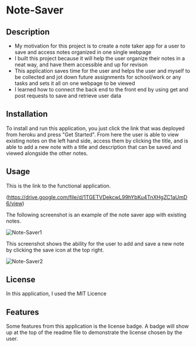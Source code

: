 # Note-Saver

## Description

- My motivation for this project is to create a note taker app for a user to save and access notes organized in one single webpage
- I built this project because it will help the user organize their notes in a neat way, and have them accessible and up for revison
- This application saves time for the user and helps the user and myself to be collected and jot down future assignments for school/work or any tasks and sets it all on one webpage to be viewed 
- I learned how to connect the back end to the front end by using get and post requests to save and retrieve user data

## Installation

To install and run this application, you just click the link that was deployed from heroku and press "Get Started". From here the user is able to view existing notes on the left hand side, access them by clicking the title, and is able to add a new note with a title and description that can be saved and viewed alongside the other notes.

## Usage

This is the link to the functional application.

(https://drive.google.com/file/d/1TGETVDekcwL99hYbKu4TnXHgZC1aUmD6/view)

The following screenshot is an example of the note saver app with existing notes.

![Note-Saver1](https://user-images.githubusercontent.com/120453099/231078116-df1bc7ae-837f-468b-b46b-db6eb9b7d283.png)

This screenshot shows the ability for the user to add and save a new note by clicking the save icon at the top right.

![Note-Saver2](https://user-images.githubusercontent.com/120453099/231078392-3c8d3850-35ec-4b3c-92b5-888cd5d16736.png)

## License

In this application, I used the MIT Licence

## Features

Some features from this application is the license badge. A badge will show up at the top of the readme file to demonstrate the license chosen by the user.
